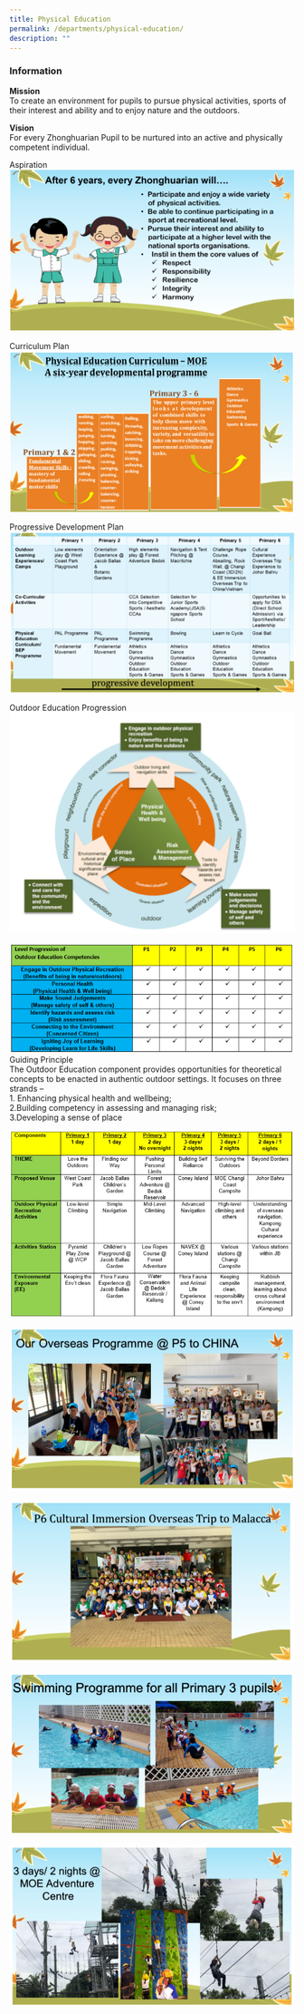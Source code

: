 ```yaml
---
title: Physical Education
permalink: /departments/physical-education/
description: ""
---
```

### **Information**
**Mission**
<br>To create an environment for pupils to pursue physical activities, sports of their interest and ability and to enjoy nature and the outdoors.

**Vision**
<br>For every Zhonghuarian Pupil to be nurtured into an active and physically competent individual. 

Aspiration
![](/images/PE-Pic%201.png)

Curriculum Plan
![](/images/PE-Pic%202.png)

Progressive Development Plan
![](/images/PE-Pic%203.png)

Outdoor Education Progression
![](/images/PE%20-%20Pic%204.png)


![](/images/pe%20-%20july%20%202020-%20icon%20email-mrazman%20n%20mr%20ravi%20-%20pic%203.PNG)
<br>Guiding Principle
<br>The Outdoor Education component provides opportunities for theoretical concepts to be enacted in authentic outdoor settings. It focuses on three strands –
<br>1. Enhancing physical health and wellbeing;
<br>2.Building competency in assessing and managing risk;
<br>3.Developing a sense of place

![](/images/pe%20-%20july%20%202020-%20icon%20email-mrazman%20n%20mr%20ravi%20-%20pic%202.PNG)

![](/images/PE-Pic%207.png)

![](/images/PE-Pic%208.png)

![](/images/PE-Pic%209.png)

![](/images/PE-Pic%2010.png)